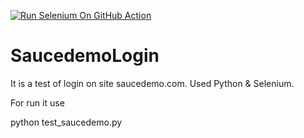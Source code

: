 [![Run Selenium On GitHub Action](https://github.com/PythonPythonov/SaucedemoLogin/actions/workflows/Selenium-Action_Template.yaml/badge.svg)](https://github.com/PythonPythonov/SaucedemoLogin/actions/workflows/Selenium-Action_Template.yaml)
# SaucedemoLogin

It is a test of login on site saucedemo.com. Used Python & Selenium.

For run it use

python test_saucedemo.py
